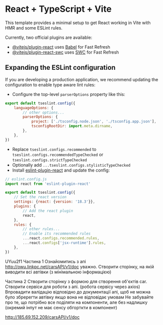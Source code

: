 # React + TypeScript + Vite

This template provides a minimal setup to get React working in Vite with HMR and some ESLint rules.

Currently, two official plugins are available:

- [@vitejs/plugin-react](https://github.com/vitejs/vite-plugin-react/blob/main/packages/plugin-react/README.md) uses [Babel](https://babeljs.io/) for Fast Refresh
- [@vitejs/plugin-react-swc](https://github.com/vitejs/vite-plugin-react-swc) uses [SWC](https://swc.rs/) for Fast Refresh

## Expanding the ESLint configuration

If you are developing a production application, we recommend updating the configuration to enable type aware lint rules:

- Configure the top-level `parserOptions` property like this:

```js
export default tseslint.config({
    languageOptions: {
        // other options...
        parserOptions: {
            project: ['./tsconfig.node.json', './tsconfig.app.json'],
            tsconfigRootDir: import.meta.dirname,
        },
    },
})
```

- Replace `tseslint.configs.recommended` to `tseslint.configs.recommendedTypeChecked` or `tseslint.configs.strictTypeChecked`
- Optionally add `...tseslint.configs.stylisticTypeChecked`
- Install [eslint-plugin-react](https://github.com/jsx-eslint/eslint-plugin-react) and update the config:

```js
// eslint.config.js
import react from 'eslint-plugin-react'

export default tseslint.config({
    // Set the react version
    settings: {react: {version: '18.3'}},
    plugins: {
        // Add the react plugin
        react,
    },
    rules: {
        // other rules...
        // Enable its recommended rules
        ...react.configs.recommended.rules,
        ...react.configs['jsx-runtime'].rules,
    },
})
```

UYuu2f1
Частина 1 Ознайомитись з апі http://owu.linkpc.net/carsAPI/v1/doc уважно.
Створити сторінку, на якій виводити всі автівки (з мінімальною інформацією)

Частина 2 Створити сторінку з формою для створення об'єктів car. Створити сервіси для роботи з апі. (робота сервісу через axios) 
Впровадити валідацію відповідно до
документації апі, щоб не можна було збререгти автівку якщо вона не відповідає умовам 
Не забувайте про те, що потрібно все поділяти на компоненти, але без надлишку (окремий інпут не має сенсу обгорткти в компонент)

http://185.69.152.209/carsAPI/v1/doc
